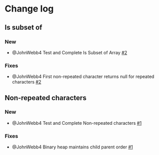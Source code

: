 # Change log
## Is subset of
### New
- @JohnWebb4 Test and Complete Is Subset of Array [#2](https://github.com/JohnWebb4/hrr31-toy-problems/pull/2)
### Fixes
- @JohnWebb4 First non-repeated character returns null for repeated characters [#2](https://github.com/JohnWebb4/hrr31-toy-problems/pull/2)
## Non-repeated characters
### New
- @JohnWebb4 Test and Complete Non-repeated characters [#1](https://github.com/JohnWebb4/hrr31-toy-problems/pull/1)
### Fixes
- @JohnWebb4 Binary heap maintains child parent order [#1]((https://github.com/JohnWebb4/hrr31-toy-problems/pull/1))